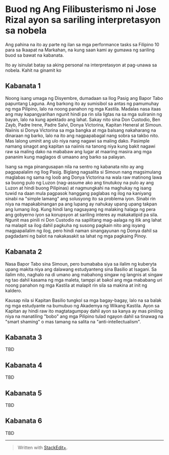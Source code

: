 # Buod ng Ang Filibusterismo ni Jose Rizal ayon sa sariling interpretasyon sa nobela

Ang pahina na ito ay parte ng ilan sa mga performance tasks sa Filipino 10 para sa Ikaapat na Markahan, na kung saan kami ay gumawa ng sariling buod sa bawat na kabanata.

<!-- TODO Translate:
This is written based on my personal interpretation and understanding of the novel. Although I used
-->

Ito ay isinulat batay sa aking personal na interpretasyon at pag-unawa sa nobela. Kahit na ginamit ko

## Kabanata 1

Noong isang umaga ng Disyembre, dumadaan sa Ilog Pasig ang Bapor Tabo papuntang Laguna. Ang barkong ito ay sumisibol sa antas ng pamumuhay ng mga Pilipino, lalo na noong panahon ng mga Kastila. Madalas nasa itaas ang may kapangyarihan ngunit hindi pa rin sila ligtas na sa mga suliranin ng bayan, lalo na kung apektado ang lahat. Sakay nito sina Don Custodio, Ben Zayb, Padre Irene, Padre Salvi, Donya Victorina, Kapitan Heneral at Simoun. Naiinis si Donya Victorina sa mga bangka at mga balsang nakaharang na dinaraan ng barko, lalo na ito ang nagpapabagal nang sobra sa takbo nito. Mas lalong uminit ang ulo niya nang nagawi sa maling dako. Pasimple namang sinagot ang kapitan sa naiinis na tanong niya kung bakit nagawi raw sa maling dako na mababaw ang lugar at maaring masira ang mga pananim kung maglagos di umaano ang barko sa palayan.

Isang sa mga pinangusapan nila na sentro ng kabanata nito ay ang pagpapalalim ng Ilog Pasig. Biglang nagsalita si Simoun nang magsimulang maglabas ng sama ng loob ang Donya Victorina na wala raw matinong lawa sa buong pulo ng Luzon (nag-assume ako ang tinutukoy na pulo ay ang Luzon at hindi buong Pilipinas) at nagmungkahi na maghukay ng isang tuwid na daan mula pagpasok hanggang paglabas ng ilog na kaniyang sinabi na "simple lamang" ang solusyong ito sa problema iyon. Sinabi rin niya na mapakabinangan pa ang lupang ay nahukay upang upang takpan ang lumang ilog. Kung hindi lang nagsayang ng malaking halaga ng pera ang gobyerno iyon sa korupsyon at sariling interes ay makakatipid pa sila. Ngunit mas pinili ni Don Custodio na sapilitang mag-aalaga ng itik ang lahat na malapit sa ilog dahil pagkuha ng susong pagkain nito ang isyang magpapailalim ng ilog, pero hindi naman sinangayunan ng Donya dahil sa pagdadami ng balot na nakakasakit sa lahat ng mga pagkaing Pinoy.

## Kabanata 2

Nasa Bapor Tabo sina Simoun, pero bumababa siya sa ilalim ng kuberyta upang makita niya ang dalawang estudyanteng sina Basilio at Isagani. Sa ilalim nito, naghalo na di umano ang mabahong singaw ng langnis at singaw ng tao dahil kasama ng mga maleta, tamppi at bakol ang mga mababang uri noong panahon ng mga Kastila at malapit rin sila sa makina at init ng kaldero.

Kausap nila si Kapitan Basilio tungkol sa mga bagay-bagay, lalo na sa balak ng mga estudyante na bumubuo ng Akademya ng Wikang Kastila. Ayon sa Kapitan ay hindi raw ito magtatagumpay dahil ayon sa kanya ay mas piniling niya na manatiling "bobo" ang mga Pilipino tulad ngayon dahil sa tinawag na "smart shaming" o mas tamang na salita na "anti-intellectualism".

## Kabanata 3

TBD

## Kabanata 4

TBD

## Kabanata 5

TBD

## Kabanata 6

TBD

---
> Written with [StackEdit+](https://stackedit.net/).
<!--stackedit_data:
eyJwcm9wZXJ0aWVzIjoiZXh0ZW5zaW9uczpcbiAgcHJlc2V0Oi
BnZm1cbiAgZW1vamk6XG4gICAgc2hvcnRjdXRzOiB0cnVlXG4i
LCJoaXN0b3J5IjpbLTE1OTgyOTA5MTYsODU1NDU0NjA4LDQxNj
M3OTI4XX0=
-->